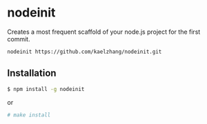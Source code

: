 # nodeinit

Creates a most frequent scaffold of your node.js project for the first commit.

```bash
nodeinit https://github.com/kaelzhang/nodeinit.git
```

## Installation

```bash
$ npm install -g nodeinit
```

or

```bash
# make install
```